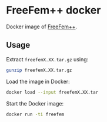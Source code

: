 # FreeFem++ docker

Docker image of [FreeFem++](http://www.freefem.org/).

## Usage

Extract `freefemX.XX.tar.gz` using:
```bash
gunzip freefemX.XX.tar.gz 
```

Load the image in Docker:
```bash
docker load --input freefemX.XX.tar
```

Start the Docker image:
```bash
docker run -ti freefem
```
